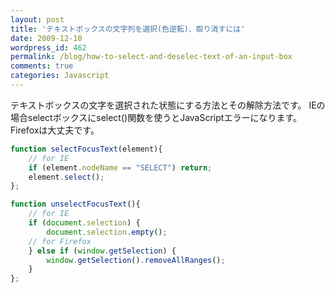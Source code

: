 ```yaml
---
layout: post
title: 'テキストボックスの文字列を選択(色逆転)、取り消すには'
date: 2009-12-10
wordpress_id: 462
permalink: /blog/how-to-select-and-deselec-text-of-an-input-box
comments: true
categories: Javascript
---
```

テキストボックスの文字を選択された状態にする方法とその解除方法です。
IEの場合selectボックスにselect()関数を使うとJavaScriptエラーになります。
Firefoxは大丈夫です。

```js
function selectFocusText(element){
	// for IE
	if (element.nodeName == "SELECT") return;
	element.select();
};

function unselectFocusText(){
	// for IE
	if (document.selection) {
		document.selection.empty();
	// for Firefox
	} else if (window.getSelection) {
		window.getSelection().removeAllRanges();
	}
};
```
